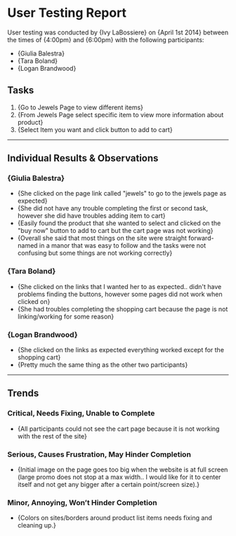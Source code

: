 # User Testing Report

User testing was conducted by {Ivy LaBossiere} on {April 1st 2014} between the times of {4:00pm} and {6:00pm} with the following participants:

- {Giulia Balestra}
- {Tara Boland}
- {Logan Brandwood}

## Tasks

1. {Go to Jewels Page to view different items}
2. {From Jewels Page select specific item to view more information about product}
3. {Select Item you want and click button to add to cart}

---

## Individual Results & Observations

### {Giulia Balestra}

- {She clicked on the page link called "jewels" to go to the jewels page as expected}
- {She did not have any trouble completing the first or second task, however she did have troubles adding item to cart}
- {Easily found the product that she wanted to select and clicked on the "buy now" button to add to cart but the cart page was not working}
- {Overall she said that most things on the site were straight forward- named in a manor that was easy to follow and the tasks were not confusing but some things are not working correctly}

### {Tara Boland}

- {She clicked on the links that I wanted her to as expected.. didn't have problems finding the buttons, however some pages did not work when clicked on}
- {She had troubles completing the shopping cart because the page is not linking/working for some reason}


### {Logan Brandwood}

- {She clicked on the links as expected everything worked except for the shopping cart}
- {Pretty much the same thing as the other two participants}

---

## Trends

### Critical, Needs Fixing, Unable to Complete

- {All participants could not see the cart page because it is not working with the rest of the site}

### Serious, Causes Frustration, May Hinder Completion

- {Initial image on the page goes too big when the website is at full screen (large promo does not stop at a max width.. I would like for it to center itself and not get any bigger after a certain point/screen size).}

### Minor, Annoying, Won’t Hinder Completion

- {Colors on sites/borders around product list items needs fixing and cleaning up.}